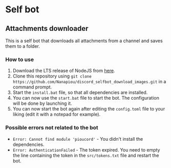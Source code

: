 # Self bot
## Attachments downloader

This is a self bot that downloads all attachments from a channel and saves them to a folder.

### How to use

1. Download the LTS release of NodeJS from [here](https://nodejs.org/en/download/).
2. Clone this repository using `git clone https://github.com/Nanapiou/discord_selfbot_download_images.git` in a command prompt.
3. Start the `install.bat` file, so that all dependencies are installed.
4. You can now use the `start.bat` file to start the bot. The configuration will be done by launching it.
5. You can now start the bot again after editing the `config.toml` file to your liking (edit it with a notepad for example).

### Possible errors not related to the bot

- `Error: Cannot find module 'pioucord'` - You didn't install the dependencies.
- `Error: AuthenticationFailed` - The token expired. You need to empty the line containing the token in the `src/tokens.txt` file and restart the bot.